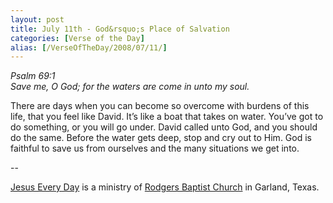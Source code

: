 ```yaml
---
layout: post
title: July 11th - God&rsquo;s Place of Salvation
categories: [Verse of the Day]
alias: [/VerseOfTheDay/2008/07/11/]
---
```


_Psalm 69:1  
Save me, O God; for the waters are come in unto my soul._

There are days when you can become so overcome with burdens of this
life, that you feel like David. It&rsquo;s like a boat that takes on
water. You&rsquo;ve got to do something, or you will go under. David
called unto God, and you should do the same. Before the water gets
deep, stop and cry out to Him. God is faithful to save us from
ourselves and the many situations we get into.

 --

<a href=http://jesuseveryday.net>Jesus Every Day</a> is a ministry of <a href=http://rodgersbaptist.net>Rodgers Baptist Church</a> in Garland, Texas.
